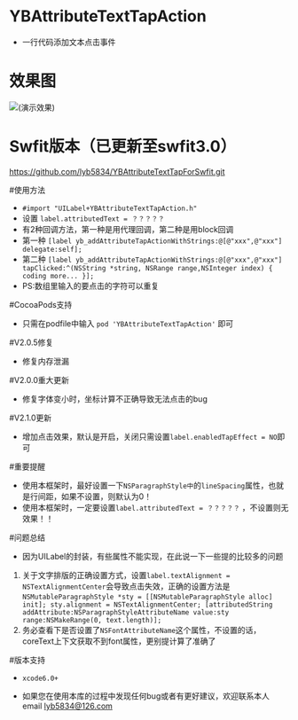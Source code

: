 # YBAttributeTextTapAction
 * 一行代码添加文本点击事件

# 效果图
![(演示效果)](http://7xt3dd.com1.z0.glb.clouddn.com/attributeAction.gif)

# Swfit版本（已更新至swfit3.0）
https://github.com/lyb5834/YBAttributeTextTapForSwfit.git

#使用方法
  * `#import "UILabel+YBAttributeTextTapAction.h"`
  * 设置 `label.attributedText = ？？？？？` 
  * 有2种回调方法，第一种是用代理回调，第二种是用block回调
  * 第一种 `[label yb_addAttributeTapActionWithStrings:@[@"xxx",@"xxx"] delegate:self];` 
  * 第二种 `[label yb_addAttributeTapActionWithStrings:@[@"xxx",@"xxx"] tapClicked:^(NSString *string, NSRange range,NSInteger index) {  coding more... }];`
  * PS:数组里输入的要点击的字符可以重复

#CocoaPods支持
  * 只需在podfile中输入 `pod 'YBAttributeTextTapAction'` 即可

#V2.0.5修复
  * 修复内存泄漏

#V2.0.0重大更新
  * 修复字体变小时，坐标计算不正确导致无法点击的bug

#V2.1.0更新
  * 增加点击效果，默认是开启，关闭只需设置`label.enabledTapEffect = NO`即可

#重要提醒
  * 使用本框架时，最好设置一下`NSParagraphStyle中`的`lineSpacing`属性，也就是行间距，如果不设置，则默认为0！
  * 使用本框架时，一定要设置`label.attributedText = ？？？？？` ，不设置则无效果！！
  
#问题总结
  *  因为UILabel的封装，有些属性不能实现，在此说一下一些提的比较多的问题
  1. 关于文字排版的正确设置方式，设置`label.textAlignment = NSTextAlignmentCenter`会导致点击失效，正确的设置方法是`NSMutableParagraphStyle *sty = [[NSMutableParagraphStyle alloc] init];
     sty.alignment = NSTextAlignmentCenter;
     [attributedString addAttribute:NSParagraphStyleAttributeName value:sty range:NSMakeRange(0, text.length)];`
  2. 务必查看下是否设置了`NSFontAttributeName`这个属性，不设置的话，coreText上下文获取不到font属性，更别提计算了准确了

#版本支持
  * `xcode6.0+`

  * 如果您在使用本库的过程中发现任何bug或者有更好建议，欢迎联系本人email  lyb5834@126.com

